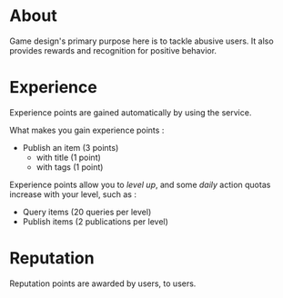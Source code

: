 
About
=====

Game design's primary purpose here is to tackle abusive users.
It also provides rewards and recognition for positive behavior.


Experience
==========

Experience points are gained automatically by using the service.

What makes you gain experience points :

- Publish an item (3 points)
  - with title (1 point)
  - with tags (1 point)

Experience points allow you to *level up*, and some *daily* action quotas
increase with your level, such as :

- Query items (20 queries per level)
- Publish items (2 publications per level)


Reputation
==========

Reputation points are awarded by users, to users.